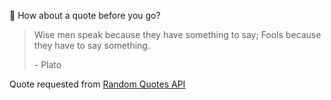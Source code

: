 📣 How about a quote before you go?

> Wise men speak because they have something to say; Fools because they have to say something.
>
> <p>- Plato</p>

Quote requested from [Random Quotes API](https://github.com/lukePeavey/quotable)
